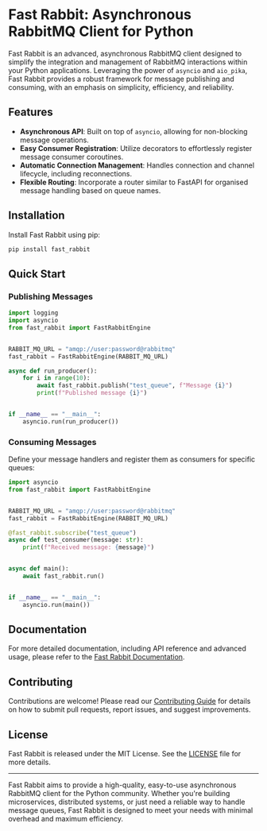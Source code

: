 # Fast Rabbit: Asynchronous RabbitMQ Client for Python

Fast Rabbit is an advanced, asynchronous RabbitMQ client designed to simplify the integration and management of RabbitMQ interactions within your Python applications. Leveraging the power of `asyncio` and `aio_pika`, Fast Rabbit provides a robust framework for message publishing and consuming, with an emphasis on simplicity, efficiency, and reliability.

## Features

- **Asynchronous API**: Built on top of `asyncio`, allowing for non-blocking message operations.
- **Easy Consumer Registration**: Utilize decorators to effortlessly register message consumer coroutines.
- **Automatic Connection Management**: Handles connection and channel lifecycle, including reconnections.
- **Flexible Routing**: Incorporate a router similar to FastAPI for organised message handling based on queue names.

## Installation

Install Fast Rabbit using pip:

```bash
pip install fast_rabbit
```

## Quick Start

### Publishing Messages

```python
import logging
import asyncio
from fast_rabbit import FastRabbitEngine


RABBIT_MQ_URL = "amqp://user:password@rabbitmq"
fast_rabbit = FastRabbitEngine(RABBIT_MQ_URL)

async def run_producer():
    for i in range(10):
        await fast_rabbit.publish("test_queue", f"Message {i}")
        print(f"Published message {i}")


if __name__ == "__main__":
    asyncio.run(run_producer())
```

### Consuming Messages

Define your message handlers and register them as consumers for specific queues:

```python
import asyncio
from fast_rabbit import FastRabbitEngine


RABBIT_MQ_URL = "amqp://user:password@rabbitmq"
fast_rabbit = FastRabbitEngine(RABBIT_MQ_URL)

@fast_rabbit.subscribe("test_queue")
async def test_consumer(message: str):
    print(f"Received message: {message}")


async def main():
    await fast_rabbit.run()


if __name__ == "__main__":
    asyncio.run(main())
```

## Documentation

For more detailed documentation, including API reference and advanced usage, please refer to the [Fast Rabbit Documentation](./documentation/DOCUMENTATION.md).

## Contributing

Contributions are welcome! Please read our [Contributing Guide](./documentation/CONTRIBUTING.md) for details on how to submit pull requests, report issues, and suggest improvements.

## License

Fast Rabbit is released under the MIT License. See the [LICENSE](LICENSE) file for more details.

---

Fast Rabbit aims to provide a high-quality, easy-to-use asynchronous RabbitMQ client for the Python community. Whether you're building microservices, distributed systems, or just need a reliable way to handle message queues, Fast Rabbit is designed to meet your needs with minimal overhead and maximum efficiency.
